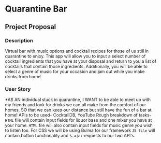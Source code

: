 # Quarantine Bar

## Project Proposal

### Description
Virtual bar with music options and cocktail recipes for those of us still in quarantine to enjoy. This app will allow you to input a select number of cocktail ingredients that you have at your disposal and return to you a list of cocktails that contain those ingredients. Additionally, you will be able to select a genre of music for your occasion and jam out while you make drinks from home!

### User Story
*AS AN individual stuck in quarantine,
I WANT to be able to meet up with my friends and look for drinks we can all make from the comfort of our homes,
SO that we can keep our distance but still have the fun of a bar at home!
APIs to be used- CocktailDB, YouTube
Rough breakdown of tasks-
`HTML` file will contain input fields for liquor base and one mixer you have at your home.
`HTML` file will also contain input fields for music genre you wish to listen too.
For CSS we will be using Bulma for our framework
`JS file` will contain button functionality and `$.ajax` requests to our two API's.